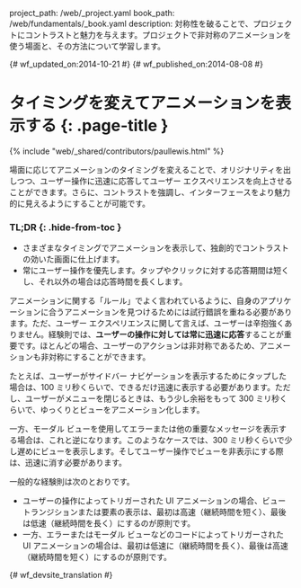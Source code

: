 project_path: /web/_project.yaml
book_path: /web/fundamentals/_book.yaml
description: 対称性を破ることで、プロジェクトにコントラストと魅力を与えます。プロジェクトで非対称のアニメーションを使う場面と、その方法について学習します。

{# wf_updated_on:2014-10-21 #}
{# wf_published_on:2014-08-08 #}

# タイミングを変えてアニメーションを表示する {: .page-title }

{% include "web/_shared/contributors/paullewis.html" %}

場面に応じてアニメーションのタイミングを変えることで、オリジナリティを出しつつ、ユーザー操作に迅速に応答してユーザー エクスペリエンスを向上させることができます。さらに、コントラストを強調し、インターフェースをより魅力的に見えるようにすることが可能です。

### TL;DR {: .hide-from-toc }
* さまざまなタイミングでアニメーションを表示して、独創的でコントラストの効いた画面に仕上げます。
* 常にユーザー操作を優先します。タップやクリックに対する応答期間は短くし、それ以外の場合は応答時間を長くします。


アニメーションに関する「ルール」でよく言われているように、自身のアプリケーションに合うアニメーションを見つけるためには試行錯誤を重ねる必要があります。ただ、ユーザー エクスペリエンスに関して言えば、ユーザーは辛抱強くありません。経験則では、**ユーザーの操作に対しては常に迅速に応答**することが重要です。ほとんどの場合、ユーザーのアクションは非対称であるため、アニメーションも非対称にすることができます。

たとえば、ユーザーがサイドバー ナビゲーションを表示するためにタップした場合は、100 ミリ秒くらいで、できるだけ迅速に表示する必要があります。ただし、ユーザーがメニューを閉じるときは、もう少し余裕をもって 300 ミリ秒くらいで、ゆっくりとビューをアニメーション化します。

一方、モーダル ビューを使用してエラーまたは他の重要なメッセージを表示する場合は、これと逆になります。このようなケースでは、300 ミリ秒くらいで少し遅めにビューを表示します。そしてユーザー操作でビューを非表示にする際は、迅速に消す必要があります。

一般的な経験則は次のとおりです。

* ユーザーの操作によってトリガーされた UI アニメーションの場合、ビュー トランジションまたは要素の表示は、最初は高速（継続時間を短く）、最後は低速（継続時間を長く）にするのが原則です。
* 一方、エラーまたはモーダル ビューなどのコードによってトリガーされた UI アニメーションの場合は、最初は低速に（継続時間を長く）、最後は高速（継続時間を短く）にするのが原則です。


{# wf_devsite_translation #}

